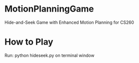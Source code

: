 # MotionPlanningGame
 Hide-and-Seek Game with Enhanced Motion Planning for CS260

# How to Play
Run: python hideseek.py on terminal window
